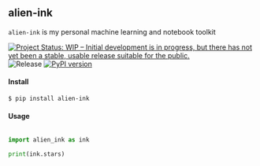 ## alien-ink


 `alien-ink` is my personal machine learning and notebook toolkit
<br/>

[![Project Status: WIP – Initial development is in progress, but there has not yet been a stable, usable release suitable for the public.](https://www.repostatus.org/badges/latest/wip.svg)](https://www.repostatus.org/#wip)
![Release](https://github.com/codycollier/alien-ink/workflows/Upload%20Python%20Package/badge.svg)
[![PyPI version](https://badge.fury.io/py/alien-ink.svg)](https://badge.fury.io/py/alien-ink)


#### Install

```bash
$ pip install alien-ink
```

#### Usage

```python

import alien_ink as ink

print(ink.stars)
```

